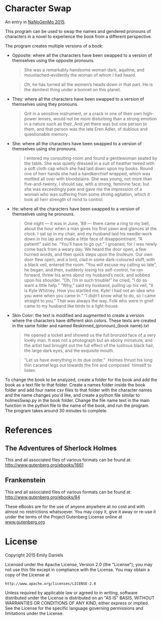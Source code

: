 Character Swap
====================

An entry in [NaNoGenMo 2015](https://github.com/dariusk/NaNoGenMo-2015/).

This program can be used to swap the names and gendered pronouns of characters 
in a novel to experience the book from a different perspective.

The program creates multiple versions of a book:

* Opposite: where all the characters have been swapped to a version of themselves using the opposite pronouns. 

  >She was a remarkably handsome woman dark, aquiline, and moustached–evidently the woman of whom I had heard.
  
  >Oh, he has turned all the women’s heads down in that part. He is the daintiest thing under a bonnet on this planet.
  
* They: where all the characters have been swapped to a version of themselves using they pronouns.

  >Grit in a sensitive instrument, or a crack in one of their own high-power lenses, would not be more disturbing 
  than a strong emotion in a nature such as their. And yet there was but one person to them, and that person was the 
  late Eren Adler, of dubious and questionable memory.
  
* She: where all the characters have been swapped to a version of themselves using she pronouns. 

  >I entered my consulting-room and found a gentlewoman seated by the table. She was quietly dressed in a suit of 
  heather tweed with a soft cloth cap which she had laid down upon my books. Round one of herr hands she had a 
  handkerchief wrapped, which was mottled all over with bloodstains. She was young, not more than five-and-twenty, 
  I should say, with a strong, feminine face; but she was exceedingly pale and gave me the impression of a woman who 
  was suffering from some strong agitation, which it took all herr strength of mind to control.
  
* He: where all the characters have been swapped to a version of themselves using he pronouns.

  >One night — it was in June, ’89 — there came a ring to my bell, about the hour when a man gives his first yawn and 
  glances at the clock. I sat up in my chair, and my husband laid his needle-work down in his lap and made a little 
  face of disappointment.
  “A patient!” said he. “You’ll have to go out.”
  I groaned, for I was newly come back from a weary day. We heard the door open, a few hurried words, and then quick 
  steps upon the linoleum. Our own door flew open, and a lord, clad in some dark-coloured stuff, with a black veil, 
  entered the room.
  “You will excuse my calling so late”, he began, and then, suddenly losing his self-control, he ran forward, threw 
  his arms about my husband’s neck, and sobbed upon his shoulder.
  “Oh, I’m in such trouble!” he cried; “I do so want a little help.”
  “Why,” said my husband, pulling up his veil, “it is Kyle Whitney. How you startled me, Kyle! I had not an idea who 
  you were when you came in.”
  “I didn’t know what to do, so I came straight to you.”
  That was always the way. Folk who were in grief came to my husband like birds to a light-house.

* Skin Color: the text is modified and augmented to create a version where the characters have different skin colors.
  These texts are created in the same folder and named Reskinned_(pronoun)_(book name).txt
 
  >He opened a locket and showed us the full bronzed face of a very lovely man. It was not a photograph but an ebony 
  miniature, and the artist had brought out the full effect of the lustrous black hair, the large dark eyes, and the 
  exquisite mouth.

  >"Let us have everything in its due order."  Holmes thrust his long thin caramel legs out towards the fire and composed  
  himself to listen.



To change the book to be analyzed, create a folder for the book and add the book as a text file 
to that folder. Create a names folder inside the book folder and add four name csv files to that folder
with the character names and the name changes you'd like, and create a python file similar to holmesSwap.py 
in the book folder. Change the file name text in the main function in the python file to the name of the book, 
and run the program. The program takes around 30 minutes to complete. 


References
==========

The Adventures of Sherlock Holmes
---------------------------------

This and all associated files of various formats can be found at:
http://www.gutenberg.org/ebooks/1661

Frankenstein
------------
This and all associated files of various formats can be found at:
http://www.gutenberg.org/ebooks/84

These eBooks are for the use of anyone anywhere at no cost and with
almost no restrictions whatsoever.  You may copy it, give it away or
re-use it under the terms of the Project Gutenberg License online at 
www.gutenberg.org


License
=======

Copyright 2015 Emily Daniels

Licensed under the Apache License, Version 2.0 (the "License");
you may not use this file except in compliance with the License.
You may obtain a copy of the License at

    http://www.apache.org/licenses/LICENSE-2.0

Unless required by applicable law or agreed to in writing, software
distributed under the License is distributed on an "AS IS" BASIS,
WITHOUT WARRANTIES OR CONDITIONS OF ANY KIND, either express or implied.
See the License for the specific language governing permissions and
limitations under the License.